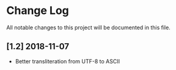 # Change Log
All notable changes to this project will be documented in this file.

## [1.2] 2018-11-07
- Better transliteration from UTF-8 to ASCII
